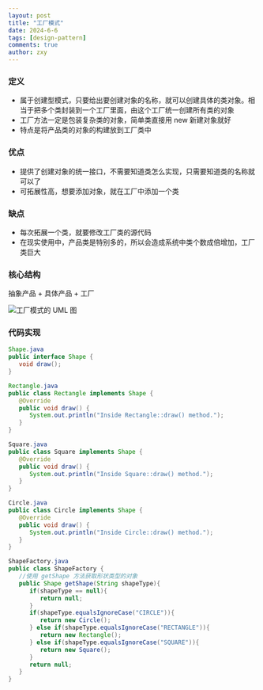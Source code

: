 ```yaml
---
layout: post
title: "工厂模式"
date: 2024-6-6
tags: [design-pattern]
comments: true
author: zxy
---
```


### 定义

- 属于创建型模式，只要给出要创建对象的名称，就可以创建具体的类对象。相当于把多个类封装到一个工厂里面，由这个工厂统一创建所有类的对象
- 工厂方法一定是包装复杂类的对象，简单类直接用 new 新建对象就好
- 特点是将产品类的对象的构建放到工厂类中

### 优点

- 提供了创建对象的统一接口，不需要知道类怎么实现，只需要知道类的名称就可以了
- 可拓展性高，想要添加对象，就在工厂中添加一个类

### 缺点

- 每次拓展一个类，就要修改工厂类的源代码
- 在现实使用中，产品类是特别多的，所以会造成系统中类个数成倍增加，工厂类巨大

### 核心结构

抽象产品 + 具体产品 + 工厂

![工厂模式的 UML 图](https://www.runoob.com/wp-content/uploads/2014/08/AB6B814A-0B09-4863-93D6-1E22D6B07FF8.jpg)

### 代码实现

```java
Shape.java
public interface Shape {
   void draw();
}

Rectangle.java
public class Rectangle implements Shape {
   @Override
   public void draw() {
      System.out.println("Inside Rectangle::draw() method.");
   }
}

Square.java
public class Square implements Shape {
   @Override
   public void draw() {
      System.out.println("Inside Square::draw() method.");
   }
}

Circle.java
public class Circle implements Shape {
   @Override
   public void draw() {
      System.out.println("Inside Circle::draw() method.");
   }
}

ShapeFactory.java
public class ShapeFactory {
   //使用 getShape 方法获取形状类型的对象
   public Shape getShape(String shapeType){
      if(shapeType == null){
         return null;
      }
      if(shapeType.equalsIgnoreCase("CIRCLE")){
         return new Circle();
      } else if(shapeType.equalsIgnoreCase("RECTANGLE")){
         return new Rectangle();
      } else if(shapeType.equalsIgnoreCase("SQUARE")){
         return new Square();
      }
      return null;
   }
}
```
